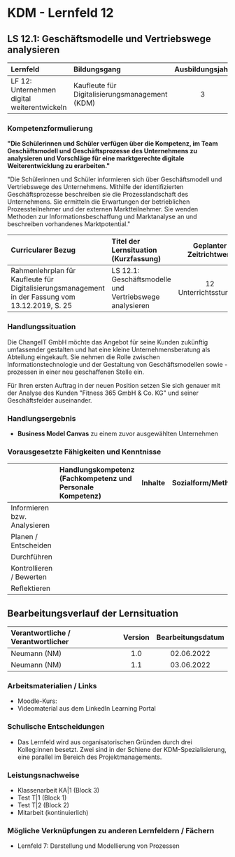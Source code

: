 # KDM - Lernfeld 12

## LS 12.1: Geschäftsmodelle und Vertriebswege analysieren

| Lernfeld | Bildungsgang | Ausbildungsjahr |
| :--- | :--- | :---: |
| LF 12:</br>Unternehmen digital weiterentwickeln | Kaufleute für Digitalisierungsmanagement (KDM) | 3 |

### Kompetenzformulierung

**"Die Schülerinnen und Schüler verfügen über die Kompetenz, im Team Geschäftsmodell und Geschäftsprozesse des Unternehmens zu analysieren und Vorschläge für 
eine marktgerechte digitale Weiterentwicklung zu erarbeiten."**

"Die Schülerinnen und Schüler informieren sich über  Geschäftsmodell und Vertriebswege des Unternehmens. Mithilfe der identifizierten Geschäftsprozesse beschreiben sie die Prozesslandschaft des Unternehmens. Sie ermitteln die Erwartungen der betrieblichen Prozessteilnehmer und der externen Marktteilnehmer. Sie wenden Methoden zur Informationsbeschaffung und Marktanalyse an und beschreiben vorhandenes Marktpotential."

| Curricularer Bezug | Titel der Lernsituation (Kurzfassung) | Geplanter Zeitrichtwert |
| :--- | :--- | :---: |
| Rahmenlehrplan für Kaufleute für Digitalisierungsmanagement in der Fassung vom 13.12.2019, S. 25 | LS 12.1: Geschäftsmodelle und Vertriebswege analysieren | 12 Unterrichtsstunden |

### Handlungssituation

Die ChangeIT GmbH möchte das Angebot für seine Kunden zukünftig umfassender gestalten und hat eine kleine Unternehmensberatung als Abteilung eingekauft. Sie nehmen die Rolle zwischen Informationstechnologie und der Gestaltung von Geschäftsmodellen sowie -prozessen in einer neu geschaffenen Stelle ein.

Für Ihren ersten Auftrag in der neuen Position setzen Sie sich genauer mit der Analyse des Kunden "Fitness 365 GmbH & Co. KG" und seiner Geschäftsfelder auseinander. 

### Handlungsergebnis

- **Business Model Canvas** zu einem zuvor ausgewählten Unternehmen

<div style="page-break-after: always;"></div>

### Vorausgesetzte Fähigkeiten und Kenntnisse

| | Handlungskompetenz</br>(Fachkompetenz und Personale Kompetenz) | Inhalte | Sozialform/Methoden |
| :--- | :--- | :--- | :--- |
| Informieren bzw. Analysieren | | | |
| Planen / Entscheiden | | | |
| Durchführen | | | |
| Kontrollieren / Bewerten | | | |
| Reflektieren | | | |

## Bearbeitungsverlauf der Lernsituation

| Verantwortliche / Verantwortlicher | Version | Bearbeitungsdatum |
| :--- | :---: | :---: |
| Neumann (NM) | 1.0 | 02.06.2022 |
| Neumann (NM) | 1.1 | 03.06.2022 |

### Arbeitsmaterialien / Links

- Moodle-Kurs:
- Videomaterial aus dem LinkedIn Learning Portal

### Schulische Entscheidungen

- Das Lernfeld wird aus organisatorischen Gründen durch drei Kolleg:innen besetzt. Zwei sind in der Schiene der KDM-Spezialisierung, eine parallel im Bereich des Projektmanagements.

### Leistungsnachweise

- Klassenarbeit KA|1 (Block 3)
- Test T|1 (Block 1)
- Test T|2 (Block 2)
- Mitarbeit (kontinuierlich)

### Mögliche Verknüpfungen zu anderen Lernfeldern / Fächern

- Lernfeld 7: Darstellung und Modellierung von Prozessen